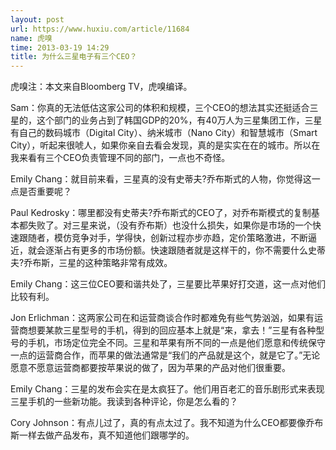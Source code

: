 ```yaml
---
layout: post
url: https://www.huxiu.com/article/11684
name: 虎嗅
time: 2013-03-19 14:29
title: 为什么三星电子有三个CEO？
---
```

虎嗅注：本文来自Bloomberg TV，虎嗅编译。

Sam：你真的无法低估这家公司的体积和规模，三个CEO的想法其实还挺适合三星的，这个部门的业务占到了韩国GDP的20%，有40万人为三星集团工作，三星有自己的数码城市（Digital City）、纳米城市（Nano City）和智慧城市（Smart City），听起来很唬人，如果你亲自去看会发现，真的是实实在在的城市。所以在我来看有三个CEO负责管理不同的部门，一点也不奇怪。

Emily Chang：就目前来看，三星真的没有史蒂夫?乔布斯式的人物，你觉得这一点是否重要呢？

Paul Kedrosky：哪里都没有史蒂夫?乔布斯式的CEO了，对乔布斯模式的复制基本都失败了。对三星来说，（没有乔布斯）也没什么损失，如果你是市场的一个快速跟随者，模仿竞争对手，学得快，创新过程亦步亦趋，定价策略激进，不断逼近，就会逐渐占有更多的市场份额。快速跟随者就是这样干的，你不需要什么史蒂夫?乔布斯，三星的这种策略非常有成效。

Emily Chang：这三位CEO要和谐共处了，三星要比苹果好打交道，这一点对他们比较有利。

Jon Erlichman：这两家公司在和运营商谈合作时都难免有些气势汹汹，如果有运营商想要某款三星型号的手机，得到的回应基本上就是“来，拿去！”三星有各种型号的手机，市场定位完全不同。三星和苹果有所不同的一点是他们愿意和传统保守一点的运营商合作，而苹果的做法通常是“我们的产品就是这个，就是它了。”无论愿意不愿意运营商都要按苹果说的做了，因为苹果的产品对他们很重要。

Emily Chang：三星的发布会实在是太疯狂了。他们用百老汇的音乐剧形式来表现三星手机的一些新功能。我读到各种评论，你是怎么看的？

Cory Johnson：有点儿过了，真的有点太过了。我不知道为什么CEO都要像乔布斯一样去做产品发布，真不知道他们跟哪学的。

